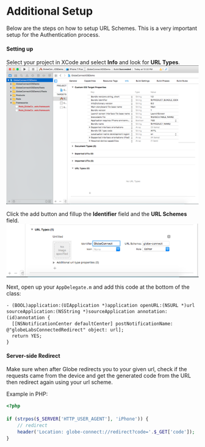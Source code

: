 # Additional Setup

Below are the steps on how to setup URL Schemes. This is a very important setup for the
Authentication process.

#### Setting up

Select your project in XCode and select **Info** and look for **URL Types**.
![Project Info](images/project-info.png)

Click the add button and fillup the **Identifier** field and the **URL Schemes** field.
![Project Info](images/url-scheme.png)

Next, open up your `AppDelegate.m` and add this code at the bottom of the class:
```
- (BOOL)application:(UIApplication *)application openURL:(NSURL *)url sourceApplication:(NSString *)sourceApplication annotation:(id)annotation {
  [[NSNotificationCenter defaultCenter] postNotificationName: @"globeLabsConnectedRedirect" object: url];
  return YES;
}
```

#### Server-side Redirect

Make sure when after Globe redirects you to your given url, check if the requests came from
the device and get the generated code from the URL then redirect again using your url scheme.

Example in PHP:

```php
<?php

if (strpos($_SERVER['HTTP_USER_AGENT'], 'iPhone')) {
    // redirect
    header('Location: globe-connect://redirect?code='.$_GET['code']);
}
```
